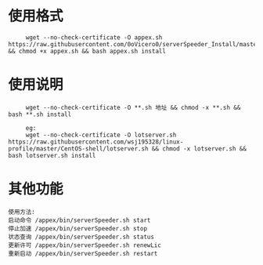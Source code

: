 
# 使用格式
         wget --no-check-certificate -O appex.sh https://raw.githubusercontent.com/0oVicero0/serverSpeeder_Install/master/appex.sh && chmod +x appex.sh && bash appex.sh install

# 使用说明
         wget --no-check-certificate -O **.sh 地址 && chmod -x **.sh && bash **.sh install
         
         eg: 
         wget --no-check-certificate -O lotserver.sh https://raw.githubusercontent.com/wsj195328/linux-profile/master/CentOS-shell/lotserver.sh && chmod -x lotserver.sh && bash lotserver.sh install

# 其他功能

```
使用方法:
启动命令 /appex/bin/serverSpeeder.sh start
停止加速 /appex/bin/serverSpeeder.sh stop
状态查询 /appex/bin/serverSpeeder.sh status
更新许可 /appex/bin/serverSpeeder.sh renewLic
重新启动 /appex/bin/serverSpeeder.sh restart
```
